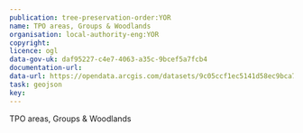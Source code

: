 ```yaml
---
publication: tree-preservation-order:YOR
name: TPO areas, Groups & Woodlands
organisation: local-authority-eng:YOR
copyright: 
licence: ogl
data-gov-uk: daf95227-c4e7-4063-a35c-9bcef5a7fcb4
documentation-url: 
data-url: https://opendata.arcgis.com/datasets/9c05ccf1ec5141d58ec9bca70cef329b_4.geojson
task: geojson
key: 
---
```


TPO areas, Groups & Woodlands

